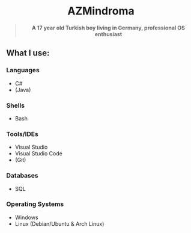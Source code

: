 <div align="center">
<h1>AZMindroma</h1>
<blockquote><strong>A 17 year old Turkish boy living in Germany, professional OS enthusiast</strong></blockquote>
</div>

## What I use:

### Languages
- C#
- (Java)
  
### Shells
- Bash
  
### Tools/IDEs
- Visual Studio
- Visual Studio Code
- (Git)  
  
### Databases
- SQL
  
### Operating Systems
- Windows
- Linux (Debian/Ubuntu & Arch Linux)
